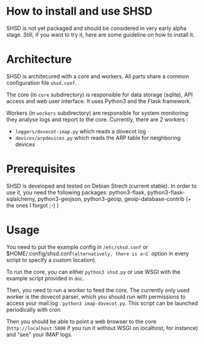 # How to install and use SHSD

SHSD is not yet packaged and should be considered in very early alpha stage. Still, if you want to try it, here are some guideline on how to install it.

# Architecture

SHSD is architecured with a core and workers. All parts share a common configuration file `shsd.conf`.

The core (in `core` subdirectory) is responsible for data storage (sqlite), API access and web user interface. It uses Python3 and the Flask framework.

Workers (in `workers` subdirectory) are responsible for system monitoring: they analyse logs and report to the core. Currently, there are 2 workers :

* `loggers/dovecot-imap.py` which reads a dovecot log
* `devices/arpdevices.py` which reads the ARP table for neighboring devices

# Prerequisites

SHSD is developed and tested on Debian Strech (current stable). In order to use it, you need the following packages: python3-flask, python3-flask-sqlalchemy, python3-geojson, python3-geoip, geoip-database-contrib (+ the ones I forgot ;-) )

# Usage

You need to put the example config in `/etc/shsd.conf` or  ̀$HOME/.config/shsd.conf` (alternatively, there is a `-c` option in every script to specify a custom location).

To run the core, you can either `python3 shsd.py` or use WSGI with the example script provided in `doc`.

Then, you need to run a worker to feed the core. The currently only used worker is the dovecot parser, which you should run with permissions to access your mail.log : `python3 imap-dovecot.py`. This script can be launched periodically with cron

Then you should be able to point a web browser to the core (`http://localhost:5000` if you run it without WSGI on localhost, for instance) and "see" your IMAP logs.

